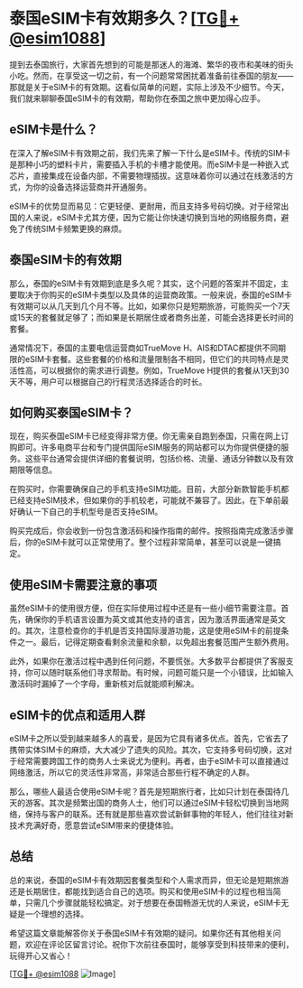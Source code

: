 # 泰国eSIM卡有效期多久？[[TG💪+ @esim1088](https://t.me/s/esim1088)]

提到去泰国旅行，大家首先想到的可能是那迷人的海滩、繁华的夜市和美味的街头小吃。然而，在享受这一切之前，有一个问题常常困扰着准备前往泰国的朋友——那就是关于eSIM卡的有效期。这看似简单的问题，实际上涉及不少细节。今天，我们就来聊聊泰国eSIM卡的有效期，帮助你在泰国之旅中更加得心应手。

## eSIM卡是什么？

在深入了解eSIM卡有效期之前，我们先来了解一下什么是eSIM卡。传统的SIM卡是那种小巧的塑料卡片，需要插入手机的卡槽才能使用。而eSIM卡是一种嵌入式芯片，直接集成在设备内部，不需要物理插拔。这意味着你可以通过在线激活的方式，为你的设备选择运营商并开通服务。

eSIM卡的优势显而易见：它更轻便、更耐用，而且支持多号码切换。对于经常出国的人来说，eSIM卡尤其方便，因为它能让你快速切换到当地的网络服务商，避免了传统SIM卡频繁更换的麻烦。

## 泰国eSIM卡的有效期

那么，泰国的eSIM卡有效期到底是多久呢？其实，这个问题的答案并不固定，主要取决于你购买的eSIM卡类型以及具体的运营商政策。一般来说，泰国的eSIM卡有效期可以从几天到几个月不等。比如，如果你只是短期旅游，可能购买一个7天或15天的套餐就足够了；而如果是长期居住或者商务出差，可能会选择更长时间的套餐。

通常情况下，泰国的主要电信运营商如TrueMove H、AIS和DTAC都提供不同期限的eSIM卡套餐。这些套餐的价格和流量限制各不相同，但它们的共同特点是灵活性高，可以根据你的需求进行调整。例如，TrueMove H提供的套餐从1天到30天不等，用户可以根据自己的行程灵活选择适合的时长。

## 如何购买泰国eSIM卡？

现在，购买泰国eSIM卡已经变得非常方便。你无需亲自跑到泰国，只需在网上订购即可。许多电商平台和专门提供国际eSIM服务的网站都可以为你提供便捷的服务。这些平台通常会提供详细的套餐说明，包括价格、流量、通话分钟数以及有效期限等信息。

在购买时，你需要确保自己的手机支持eSIM功能。目前，大部分新款智能手机都已经支持eSIM技术，但如果你的手机较老，可能就不兼容了。因此，在下单前最好确认一下自己的手机型号是否支持eSIM。

购买完成后，你会收到一份包含激活码和操作指南的邮件。按照指南完成激活步骤后，你的eSIM卡就可以正常使用了。整个过程非常简单，甚至可以说是一键搞定。

## 使用eSIM卡需要注意的事项

虽然eSIM卡的使用很方便，但在实际使用过程中还是有一些小细节需要注意。首先，确保你的手机语言设置为英文或其他支持的语言，因为激活界面通常是英文的。其次，注意检查你的手机是否支持国际漫游功能，这是使用eSIM卡的前提条件之一。最后，记得定期查看剩余流量和余额，以免超出套餐范围产生额外费用。

此外，如果你在激活过程中遇到任何问题，不要慌张。大多数平台都提供了客服支持，你可以随时联系他们寻求帮助。有时候，问题可能只是一个小错误，比如输入激活码时漏掉了一个字母，重新核对后就能顺利解决。

## eSIM卡的优点和适用人群

eSIM卡之所以受到越来越多人的喜爱，是因为它具有诸多优点。首先，它省去了携带实体SIM卡的麻烦，大大减少了遗失的风险。其次，它支持多号码切换，这对于经常需要跨国工作的商务人士来说尤为便利。再者，由于eSIM卡可以直接通过网络激活，所以它的灵活性非常高，非常适合那些行程不确定的人群。

那么，哪些人最适合使用eSIM卡呢？首先是短期旅行者，比如只计划在泰国待几天的游客。其次是频繁出国的商务人士，他们可以通过eSIM卡轻松切换到当地网络，保持与客户的联系。还有就是那些喜欢尝试新鲜事物的年轻人，他们往往对新技术充满好奇，愿意尝试eSIM带来的便捷体验。

## 总结

总的来说，泰国的eSIM卡有效期因套餐类型和个人需求而异，但无论是短期旅游还是长期居住，都能找到适合自己的选项。购买和使用eSIM卡的过程也相当简单，只需几个步骤就能轻松搞定。对于想要在泰国畅游无忧的人来说，eSIM卡无疑是一个理想的选择。

希望这篇文章能解答你关于泰国eSIM卡有效期的疑问。如果你还有其他相关问题，欢迎在评论区留言讨论。祝你下次前往泰国时，能够享受到科技带来的便利，玩得开心又省心！

[[TG💪+ @esim1088](https://t.me/s/esim1088) ![Image](https://i.postimg.cc/4NQfJmqS/Snipaste-2025-05-13-00-14-12.png)]